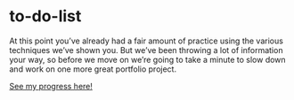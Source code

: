 # to-do-list
At this point you’ve already had a fair amount of practice using the various techniques we’ve shown you. But we’ve been throwing a lot of information your way, so before we move on we’re going to take a minute to slow down and work on one more great portfolio project.

[See my progress here!](https://TYLPHE.github.io/to-do-list/dist/)
